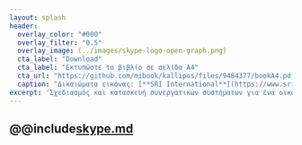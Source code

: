 ```yaml
---
layout: splash
header:
  overlay_color: "#000"
  overlay_filter: "0.5"
  overlay_image: (../images/skype-logo-open-graph.png)
  cta_label: "Download"
  cta_label: "Εκτυπώστε το βιβλίο σε σελίδα Α4"
  cta_url: "https://github.com/mibook/kallipos/files/9484377/bookA4.pdf"
  caption: "Δικαιώματα εικόνας: [**SRI International**](https://www.sri.com)"
excerpt: 'Σχεδιασμός και κατασκευή συνεργατικών συστήματων για ένα οικοσύστημα συσκευών και υπηρεσιών.'
---
```

<!--
<div class="feature__wrapper">
  {% assign random = site.time | date: "%s%N" | modulo: site.biography.size %}
  {% include feature_col.html id="biography" type="left" index=random %}
  {% assign random = site.time | date: "%s%N" | modulo: site.gallery.size %}
  {% include feature_col.html id="gallery" type="center" index=random %}
  {% assign random = site.time | date: "%s%N" | modulo: site.case-study.size %}
  {% include feature_col.html id="case-study" type="right" index=random %}
<div>
-->
@@include[skype.md](/_gallery/skype.md)
---
